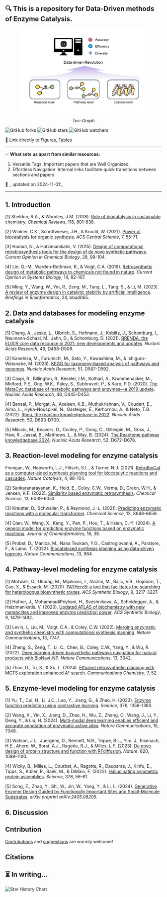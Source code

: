 🔍 This is a repository for Data-Driven methods of Enzyme Catalysis.
---

<p align="center">
  <img src="toc-graph.png" alt="overview" width="400px">
<p align="center">
  <em>Toc-Graph</em>
</p>

![GitHub forks](https://img.shields.io/github/forks/Tiantao2000/Data-driven-enzyme-catalysis?style=social) ![GitHub stars](https://img.shields.io/github/stars/Tiantao2000/Data-driven-enzyme-catalysis?style=social) ![GitHub watchers](https://img.shields.io/github/watchers/Tiantao2000/Data-driven-enzyme-catalysis?style=social)


🔗 Link directly to [Figures](https://github.com/Tiantao2000/Data-driven-enzyme-catalysis/tree/main/Figures#figures), [Tables](https://github.com/Tiantao2000/Data-driven-enzyme-catalysis/tree/main/Tables#tables)

---

✅ __What sets us apart from similar resources:__

1. Versatile Tags: Important papers that are Well Organized.
2. Effortless Navigation: Internal links facilitate quick transitions between sections and papers.



📅 _ updated on 2024-11-01:_


---
## 1. Introduction
[1] Sheldon, R.A., & Woodley, J.M. (2018). [Role of biocatalysis in sustainable chemistry](https://pubs.acs.org/doi/10.1021/acscentsci.0c01496). *Chemical Reviews*, 118, 801-838.

[2] Winkler, C.K., Schrittwieser, J.H., & Kroutil, W. (2021). [Power of biocatalysis for organic synthesis](https://pubs.acs.org/doi/10.1021/acscentsci.0c01496). *ACS Central Science*, 7, 55-71.

[3] Hadadi, N., & Hatzimanikatis, V. (2015). [Design of computational retrobiosynthesis tools for the design of de novo synthetic pathways](https://www.sciencedirect.com/science/article/pii/S1367593115000769). *Current Opinion in Chemical Biology*, 28, 99-104.

[4] Lin, G.-M., Warden-Rothman, R., & Voigt, C.A. (2019). [Retrosynthetic design of metabolic pathways to chemicals not found in nature](https://www.sciencedirect.com/science/article/pii/S2452310019300368). *Current Opinion in Systems Biology*, 14, 82-107.

[5] Ming, Y., Wang, W., Yin, R., Zeng, M., Tang, L., Tang, S., & Li, M. (2023). [A review of enzyme design in catalytic stability by artificial intelligence](https://academic.oup.com/bib/article/24/3/bbad065/7086816). *Briefings in Bioinformatics*, 24, bbad065.

## 2.	Data and databases for modeling enzyme catalysis

[1] Chang, A., Jeske, L., Ulbrich, S., Hofmann, J., Koblitz, J., Schomburg, I., Neumann-Schaal, M., Jahn, D., & Schomburg, D. (2021). [BRENDA, the ELIXIR core data resource in 2021: new developments and updates](https://academic.oup.com/nar/article/49/D1/D498/5992283). *Nucleic Acids Research*, 49, D498-D508.

[2] Kanehisa, M., Furumichi, M., Sato, Y., Kawashima, M., & Ishiguro-Watanabe, M. (2023). [KEGG for taxonomy-based analysis of pathways and genomes](https://academic.oup.com/nar/article/51/D1/D587/6775388). *Nucleic Acids Research*, 51, D587-D592.

[3] Caspi, R., Billington, R., Keseler, I.M., Kothari, A., Krummenacker, M., Midford, P.E., Ong, W.K., Paley, S., Subhraveti, P., & Karp, P.D. (2020). [The MetaCyc database of metabolic pathways and enzymes—a 2019 update](https://academic.oup.com/nar/article/48/D1/D445/5581728). *Nucleic Acids Research*, 48, D445-D453.

[4] Bansal, P., Morgat, A., Axelsen, K.B., Muthukrishnan, V., Coudert, E., Aimo, L., Hyka-Nouspikel, N., Gasteiger, E., Kerhornou, A., & Neto, T.B. (2022). [Rhea, the reaction knowledgebase in 2022](https://academic.oup.com/nar/article/50/D1/D693/6424769). *Nucleic Acids Research*, 50, D693-D700.

[5] Milacic, M., Beavers, D., Conley, P., Gong, C., Gillespie, M., Griss, J., Haw, R., Jassal, B., Matthews, L., & May, B. (2024). [The Reactome pathway knowledgebase 2024](https://academic.oup.com/nar/article/52/D1/D672/7369850). *Nucleic Acids Research*, 52, D672-D678.

## 3. Reaction-level modeling for enzyme catalysis
Finnigan, W., Hepworth, L.J., Flitsch, S.L., & Turner, N.J. (2021). [RetroBioCat as a computer-aided synthesis planning tool for biocatalytic reactions and cascades](https://www.nature.com/articles/s41929-020-00556-z). *Nature Catalysis*, 4, 98-104.

[2] Sankaranarayanan, K., Heid, E., Coley, C.W., Verma, D., Green, W.H., & Jensen, K.F. (2022). [Similarity based enzymatic retrosynthesis](https://pubs.rsc.org/en/content/articlehtml/2022/sc/d2sc01588a). *Chemical Science*, 13, 6039-6053.

[3] Kreutter, D., Schwaller, P., & Reymond, J.-L. (2021). [Predicting enzymatic reactions with a molecular transformer](https://pubs.acs.org/doi/10.1021/acscentsci.0c01496). *Chemical Science*, 12, 8648-8659.

[4] Qian, W., Wang, X., Kang, Y., Pan, P., Hou, T., & Hsieh, C.-Y. (2024). [A general model for predicting enzyme functions based on enzymatic reactions](https://link.springer.com/article/10.1186/s13321-024-00827-y). *Journal of Cheminformatics*, 16, 38.

[5] Probst, D., Manica, M., Nana Teukam, Y.G., Castrogiovanni, A., Paratore, F., & Laino, T. (2022). [Biocatalysed synthesis planning using data-driven learning](https://www.nature.com/articles/s41467-022-28536-w). *Nature Communications*, 13, 964.

## 4. Pathway-level modeling for enzyme catalysis
[1] Motwalli, O., Uludag, M., Mijakovic, I., Alazmi, M., Bajic, V.B., Gojobori, T., Gao, X., & Essack, M. (2020). [PATHcre8: a tool that facilitates the searching for heterologous biosynthetic routes](https://pubs.acs.org/doi/abs/10.1021/acssynbio.0c00058). *ACS Synthetic Biology*, 9, 3217-3227.

[2] Hafner, J., MohammadiPeyhani, H., Sveshnikova, A., Scheidegger, A., & Hatzimanikatis, V. (2020). [Updated ATLAS of biochemistry with new metabolites and improved enzyme prediction power](https://pubs.acs.org/doi/full/10.1021/acssynbio.0c00052). *ACS Synthetic Biology*, 9, 1479-1482.

[3] Levin, I., Liu, M., Voigt, C.A., & Coley, C.W. (2022). [Merging enzymatic and synthetic chemistry with computational synthesis planning](https://www.nature.com/articles/s41467-022-35422-y). *Nature Communications*, 13, 7747.

[4] Zheng, S., Zeng, T., Li, C., Chen, B., Coley, C.W., Yang, Y., & Wu, R. (2022). [Deep learning driven biosynthetic pathways navigation for natural products with BioNavi-NP](https://www.nature.com/articles/s41467-022-30970-9). *Nature Communications*, 13, 3342.

[5] Zhao, D., Tu, S., & Xu, L. (2024). [Efficient retrosynthetic planning with MCTS exploration enhanced A* search](https://www.nature.com/articles/s42004-024-01133-2). *Communications Chemistry*, 7, 52.


## 5. Enzyme-level modeling for enzyme catalysis
[1] Yu, T., Cui, H., Li, J.C., Luo, Y., Jiang, G., & Zhao, H. (2023). [Enzyme function prediction using contrastive learning](https://www.science.org/doi/full/10.1126/science.adf2465). *Science*, 379, 1358-1363.

[2] Wang, X., Yin, X., Jiang, D., Zhao, H., Wu, Z., Zhang, O., Wang, J., Li, Y., Deng, Y., & Liu, H. (2024). [Multi-modal deep learning enables efficient and accurate annotation of enzymatic active sites](https://www.nature.com/articles/s41467-024-51511-6). *Nature Communications*, 15, 7348.

[3] Watson, J.L., Juergens, D., Bennett, N.R., Trippe, B.L., Yim, J., Eisenach, H.E., Ahern, W., Borst, A.J., Ragotte, R.J., & Milles, L.F. (2023). [De novo design of protein structure and function with RFdiffusion](https://www.nature.com/articles/s41586-023-06415-8). *Nature*, 620, 1089-1100.

[4] Wicky, B., Milles, L., Courbet, A., Ragotte, R., Dauparas, J., Kinfu, E., Tipps, S., Kibler, R., Baek, M., & DiMaio, F. (2022). [Hallucinating symmetric protein assemblies](https://www.science.org/doi/full/10.1126/science.add1964). *Science*, 378, 56-61.

[5] Song, Z., Zhao, Y., Shi, W., Jin, W., Yang, Y., & Li, L. (2024). [Generative Enzyme Design Guided by Functionally Important Sites and Small-Molecule Substrates](https://arxiv.org/abs/2405.08205). *arXiv preprint arXiv:2405.08205*.


## 6. Discussion


## Cntribution
[Contributions](https://github.com/Tiantao2000/Data-driven-enzyme-catalysis/blob/main/CONTRIBUTING.md) and [suggestions](https://github.com/Tiantao2000/Data-driven-enzyme-catalysis/issues) are warmly welcome! 

## Citations
⏳ In writing...
---

<picture>
  <source
    media="(prefers-color-scheme: dark)"
    srcset="
      https://api.star-history.com/svg?repos=Tiantao2000/Data-driven-enzyme-catalysis&type=Date&theme=dark
    "
  />
  <source
    media="(prefers-color-scheme: heavy)"
    srcset="
      https://api.star-history.com/svg?repos=Tiantao2000/Data-driven-enzyme-catalysis&type=Date
    "
  />
  <img
    alt="Star History Chart"
    src="https://api.star-history.com/svg?repos=Tiantao2000/Data-driven-enzyme-catalysis&type=Date" 
  />
</picture>
